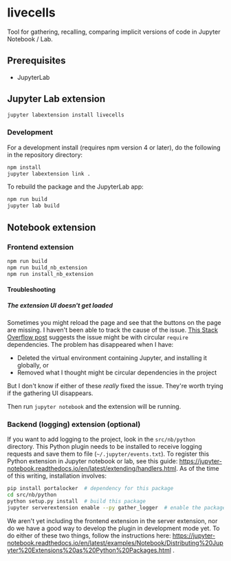 # livecells

Tool for gathering, recalling, comparing implicit versions of code in Jupyter Notebook / Lab.

## Prerequisites

* JupyterLab

## Jupyter Lab extension

```bash
jupyter labextension install livecells
```

### Development

For a development install (requires npm version 4 or later), do the following in the repository directory:

```bash
npm install
jupyter labextension link .
```

To rebuild the package and the JupyterLab app:

```bash
npm run build
jupyter lab build
```

## Notebook extension

### Frontend extension

```bash
npm run build
npm run build_nb_extension
npm run install_nb_extension
```

#### Troubleshooting

##### The extension UI doesn't get loaded

Sometimes you might reload the page and see that the buttons on the page are missing. I haven't been able to track the cause of the issue. [This Stack Overflow post](https://stackoverflow.com/questions/11991218/undefined-object-being-passed-via-requirejs) suggests the issue might be with circular `require` dependencies. The problem has disappeared when I have:

* Deleted the virtual environment containing Jupyter, and installing it globally, or
* Removed what I thought might be circular dependencies in the project

But I don't know if either of these *really* fixed the issue. They're worth trying if the gathering UI disappears.

Then run `jupyter notebook` and the extension will be running.

### Backend (logging) extension (optional)

If you want to add logging to the project, look in the `src/nb/python` directory. This Python plugin needs to be installed to receive logging requests and save them to file (`~/.jupyter/events.txt`). To register this Python extension in Jupyter notebook or lab, see this guide: https://jupyter-notebook.readthedocs.io/en/latest/extending/handlers.html. As of the time of this writing, installation involves:

```bash
pip install portalocker  # dependency for this package
cd src/nb/python
python setup.py install  # build this package
jupyter serverextension enable --py gather_logger  # enable the package
```

We aren't yet including the frontend extension in the server extension, nor do we have a good way to develop the plugin in development mode yet. To do either of these two things, follow the instructions here:
https://jupyter-notebook.readthedocs.io/en/latest/examples/Notebook/Distributing%20Jupyter%20Extensions%20as%20Python%20Packages.html .
